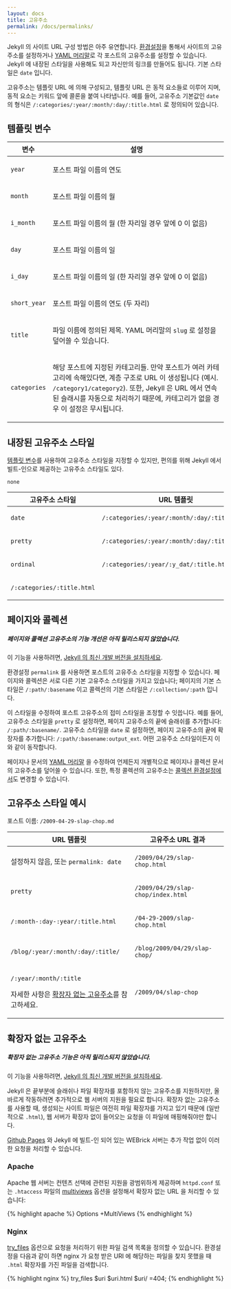 ```yaml
---
layout: docs
title: 고유주소
permalink: /docs/permalinks/
---
```


Jekyll 의 사이트 URL 구성 방법은 아주 유연합니다.
[환경설정](../configuration/)을 통해서 사이트의 고유주소를 설정하거나 [YAML
머리말](../frontmatter/)로 각 포스트의 고유주소를 설정할 수 있습니다. Jekyll 에
내장된 스타일을 사용해도 되고 자신만의 링크를 만들어도 됩니다. 기본 스타일은
`date` 입니다.

고유주소는 템플릿 URL 에 의해 구성되고, 템플릿 URL 은 동적 요소들로 이루어 지며,
동적 요소는 키워드 앞에 콜론을 붙여 나타냅니다. 예를 들어, 고유주소 기본값인
`date` 의 형식은 `/:categories/:year/:month/:day/:title.html` 로 정의되어 있습니다.

## 템플릿 변수

<div class="mobile-side-scroller">
<table>
  <thead>
    <tr>
      <th>변수</th>
      <th>설명</th>
    </tr>
  </thead>
  <tbody>
    <tr>
      <td>
        <p><code>year</code></p>
      </td>
      <td>
        <p>포스트 파일 이름의 연도</p>
      </td>
    </tr>
    <tr>
      <td>
        <p><code>month</code></p>
      </td>
      <td>
        <p>포스트 파일 이름의 월</p>
      </td>
    </tr>
    <tr>
      <td>
        <p><code>i_month</code></p>
      </td>
      <td>
        <p>포스트 파일 이름의 월 (한 자리일 경우 앞에 0 이 없음)</p>
      </td>
    </tr>
    <tr>
      <td>
        <p><code>day</code></p>
      </td>
      <td>
        <p>포스트 파일 이름의 일</p>
      </td>
    </tr>
    <tr>
      <td>
        <p><code>i_day</code></p>
      </td>
      <td>
        <p>포스트 파일 이름의 일 (한 자리일 경우 앞에 0 이 없음)</p>
      </td>
    </tr>
    <tr>
      <td>
        <p><code>short_year</code></p>
      </td>
      <td>
        <p>포스트 파일 이름의 연도 (두 자리)</p>
      </td>
    </tr>
    <tr>
      <td>
        <p><code>title</code></p>
      </td>
      <td>
        <p>
            파일 이름에 정의된 제목. YAML 머리말의 <code>slug</code> 로 설정을
            덮어쓸 수 있습니다.
        </p>
      </td>
    </tr>
    <tr>
      <td>
        <p><code>categories</code></p>
      </td>
      <td>
        <p>
          해당 포스트에 지정된 카테고리들. 만약 포스트가 여러 카테고리에
          속해있다면, 계층 구조로 URL 이 생성됩니다 (예시.
          <code>/category1/category2</code>). 또한, Jekyll 은 URL 에서 연속된
          슬래시를 자동으로 처리하기 때문에, 카테고리가 없을 경우 이 설정은 무시됩니다.
        </p>
      </td>
    </tr>
  </tbody>
</table>
</div>

## 내장된 고유주소 스타일

[템플릿 변수](#template-variables)를 사용하여 고유주소 스타일을 지정할 수
있지만, 편의를 위해 Jekyll 에서 빌트-인으로 제공하는 고유주소 스타일도 있다.

<div class="mobile-side-scroller">
<table>
  <thead>
    <tr>
      <th>고유주소 스타일</th>
      <th>URL 템플릿</th>
    </tr>
  </thead>
  <tbody>
    <tr>
      <td>
        <p><code>date</code></p>
      </td>
      <td>
        <p><code>/:categories/:year/:month/:day/:title.html</code></p>
      </td>
    </tr>
    <tr>
      <td>
        <p><code>pretty</code></p>
      </td>
      <td>
        <p><code>/:categories/:year/:month/:day/:title/</code></p>
      </td>
    </tr>
    <tr>
      <td>
        <p><code>ordinal</code></p>
      </td>
      <td>
        <p><code>/:categories/:year/:y_dat/:title.html</code></p>
      </td>
    </tr>
    <tr>
      </td>
        <p><code>none</code></p>
      </td>
      <td>
        <p><code>/:categories/:title.html</code></p>
      </td>
    </tr>
  </tbody>
</table>
</div>

## 페이지와 콜렉션

<div class="note unreleased">
  <h5>페이지와 콜렉션 고유주소의 기능 개선은 아직 릴리스되지 않았습니다.</h5>
  <p>
    이 기능을 사용하려면, <a href="/docs/installation/#pre-releases">Jekyll 의
    최신 개발 버전을 설치하세요</a>.
  </p>
</div>

환경설정 `permalink` 를 사용하면 포스트의 고유주소 스타일을 지정할 수 있습니다.
페이지와 콜렉션은 서로 다른 기본 고유주소 스타일을 가지고 있습니다; 페이지의
기본 스타일은 `/:path/:basename` 이고 콜렉션의 기본 스타일은
`/:collection/:path` 입니다.

이 스타일을 수정하여 포스트 고유주소의 접미 스타일을 조정할 수 잇씁니다. 예를
들어, 고유주소 스타일을 `pretty` 로 설정하면, 페이지 고유주소의 끝에 슬래쉬를
추가합니다: `/:path/:basename/`. 고유주소 스타일을 `date` 로 설정하면, 페이지
고유주소의 끝에 확장자를 추가합니다: `/:path/:basename:output_ext`. 어떤
고유주소 스타일이든지 이와 같이 동작합니다.


페이지나 문서의 [YAML 머리말](../frontmatter/) 을 수정하여 언제든지 개별적으로
페이지나 콜렉션 문서의 고유주소를 덮어쓸 수 있습니다.
또한, 특정 콜렉션의 고유주소는 [콜렉션 환경설정에서](../collections/)도 변경할
수 있습니다.

## 고유주소 스타일 예시

포스트 이름: `/2009-04-29-slap-chop.md`

<div class="mobile-side-scroller">
<table>
  <thead>
    <tr>
      <th>URL 템플릿</th>
      <th>고유주소 URL 결과</th>
    </tr>
  </thead>
  <tbody>
    <tr>
      <td>
        <p>설정하지 않음, 또는 <code>permalink: date</code></p>
      </td>
      <td>
        <p><code>/2009/04/29/slap-chop.html</code></p>
      </td>
    </tr>
    <tr>
      <td>
        <p><code>pretty</code></p>
      </td>
      <td>
        <p><code>/2009/04/29/slap-chop/index.html</code></p>
      </td>
    </tr>
    <tr>
      <td>
        <p><code>/:month-:day-:year/:title.html</code></p>
      </td>
      <td>
        <p><code>/04-29-2009/slap-chop.html</code></p>
      </td>
    </tr>
    <tr>
      <td>
        <p><code>/blog/:year/:month/:day/:title/</code></p>
      </td>
      <td>
        <p><code>/blog/2009/04/29/slap-chop/</code></p>
      </td>
    </tr>
    <tr>
      <td>
        <p><code>/:year/:month/:title</code></p>
        <p>자세한 사항은 <a href="#extensionless-permalinks">확장자 없는 고유주소</a>를 참고하세요.</p>
      </td>
      <td>
        <p><code>/2009/04/slap-chop</code></p>
      </td>
    </tr>
  </tbody>
</table>
</div>

## 확장자 없는 고유주소

<div class="note unreleased">
  <h5>확장자 없는 고유주소 기능은 아직 릴리스되지 않았습니다.</h5>
  <p>
    이 기능을 사용하려면, <a href="/docs/installation/#pre-releases">Jekyll 의
    최신 개발 버전을 설치하세요</a>.
  </p>
</div>

Jekyll 은 끝부분에 슬래쉬나 파일 확장자를 포함하지 않는 고유주소를 지원하지만,
올바르게 작동하려면 추가적으로 웹 서버의 지원을 필요로 합니다. 확장자 없는
고유주소를 사용할 때, 생성되는 사이트 파일은 여전히 파일 확장자를 가지고 있기
때문에 (일반적으로 `.html`), 웹 서버가 확장자 없이 들어오는 요청을 이 파일에
매핑해줘야만 합니다.

[Github Pages](../github-pages/) 와 Jekyll 에 빌트-인 되어 있는 WEBrick 서버는
추가 작업 없이 이러한 요청을 처리할 수 있습니다.

### Apache

Apache 웹 서버는 컨텐츠 선택에 관련된 지원을 광범위하게 제공하며 `httpd.conf`
또는 `.htaccess` 파일의 [multiviews][] 옵션을 설정해서 확장자 없는 URL 을 처리할
수 있습니다:

[multiviews]: https://httpd.apache.org/docs/current/content-negotiation.html#multiviews

{% highlight apache %}
Options +MultiViews
{% endhighlight %}

### Nginx

[try_files][] 옵션으로 요청을 처리하기 위한 파일 검색 목록을 정의할 수 있습니다.
환경설정을 다음과 같이 하면 nginx 가 요청 받은 URI 에 해당하는 파일을 찾지
못했을 때 `.html` 확장자를 가진 파일을 검색합니다.


[try_files]: http://nginx.org/en/docs/http/ngx_http_core_module.html#try_files

{% highlight nginx %}
try_files $uri $uri.html $uri/ =404;
{% endhighlight %}
